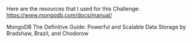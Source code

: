Here are the resources that I used for this Challenge:
https://www.mongodb.com/docs/manual/

MongoDB The Definitive Guide: Powerful and Scalable Data Storage by Bradshaw, Brazil, and Chodorow
